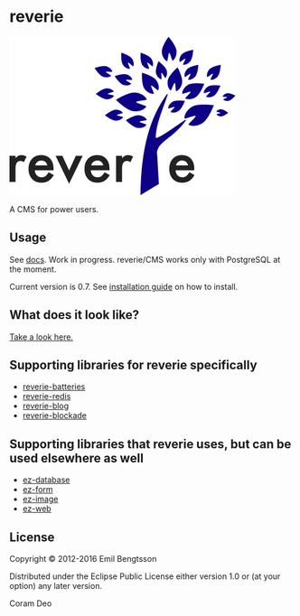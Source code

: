 # reverie

![](https://raw.githubusercontent.com/emil0r/reverie/master/reverie-core/resources/public/static/admin/img/reveriecms.png)

A CMS for power users.

## Usage

See [docs](doc/index.md). Work in progress. reverie/CMS works only with PostgreSQL at the moment.

Current version is 0.7. See [installation guide](doc/installation/getting-started.md) on how to install.

## What does it look like?

[Take a look here.](../../wiki/Example-UI)

## Supporting libraries for reverie specifically

- [reverie-batteries](https://github.com/emil0r/reverie/tree/master/reverie-batteries)
- [reverie-redis](https://github.com/emil0r/reverie-redis)
- [reverie-blog](https://github.com/emil0r/reverie-blog)
- [reverie-blockade](https://github.com/emil0r/reverie-blockade)

## Supporting libraries that reverie uses, but can be used elsewhere as well

- [ez-database](https://github.com/emil0r/ez-database)
- [ez-form](https://github.com/emil0r/ez-form)
- [ez-image](https://github.com/emil0r/ez-image)
- [ez-web](https://github.com/emil0r/ez-web)

## License

Copyright © 2012-2016 Emil Bengtsson

Distributed under the Eclipse Public License either version 1.0 or (at your option) any later version.


Coram Deo
